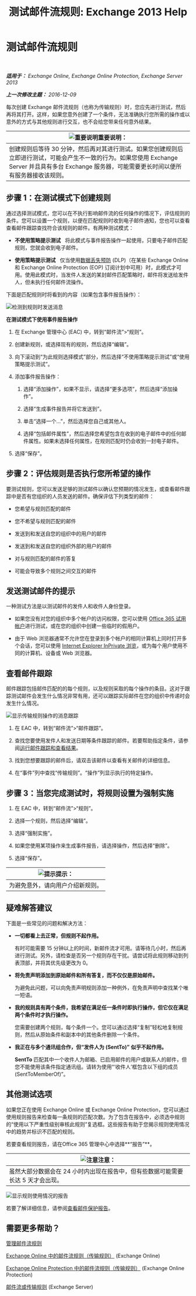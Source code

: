 ﻿---
title: '测试邮件流规则: Exchange 2013 Help'
TOCTitle: 测试邮件流规则
ms:assetid: 3d949e2a-8ba4-4261-8cfb-736fd2446ea1
ms:mtpsurl: https://technet.microsoft.com/zh-cn/library/Dn831862(v=EXCHG.150)
ms:contentKeyID: 63145018
ms.date: 01/11/2018
mtps_version: v=EXCHG.150
ms.translationtype: HT
---

# 测试邮件流规则

 

_**适用于：** Exchange Online, Exchange Online Protection, Exchange Server 2013_

_**上一次修改主题：** 2016-12-09_

每次创建 Exchange 邮件流规则（也称为传输规则）时，您应先进行测试，然后再将其打开。这样，如果您意外创建了一个条件，无法准确执行您所需的操作或以意外的方式与其他规则进行交互，也不会给您带来任何意外结果。

<table>
<thead>
<tr class="header">
<th><img src="images/Bb124558.important(EXCHG.150).gif" title="重要说明" alt="重要说明" />重要说明：</th>
</tr>
</thead>
<tbody>
<tr class="odd">
<td>创建规则后等待 30 分钟，然后再对其进行测试。如果您创建规则后立即进行测试，可能会产生不一致的行为。如果您使用 Exchange Server 并且具有多台 Exchange 服务器，可能需要更长时间以便所有服务器接收该规则。</td>
</tr>
</tbody>
</table>


## 步骤 1：在测试模式下创建规则

通过选择测试模式，您可以在不执行影响邮件流的任何操作的情况下，评估规则的条件。您可以设置一个规则，以便在匹配规则时收到电子邮件通知，您也可以查看查看邮件跟踪查找符合该规则的邮件。有两种测试模式：

  - **不使用策略提示测试**   将此模式与事件报告操作一起使用，只要电子邮件匹配规则，您就会收到电子邮件。

  - **使用策略提示测试**   仅当使用[数据丢失预防](technical-overview-of-dlp-data-loss-prevention-in-exchange.md) (DLP)（在某些 Exchange Online 和 Exchange Online Protection (EOP) 订阅计划中可用）时，此模式才可用。使用此模式时，当发件人发送的某封邮件匹配策略时，邮件将发送给发件人，但未执行任何邮件流操作。

下面是匹配规则时将看到的内容（如果包含事件报告操作）：

![检测到规则时发送消息](images/Dn831862.c1a2db60-3fb9-4ddc-86d5-1757e2250f59(EXCHG.150).png "检测到规则时发送消息")

**在测试模式下使用事件报告操作**

1.  在 Exchange 管理中心 (EAC) 中，转到“邮件流”\>“规则”。

2.  创建新规则，或选择现有的规则，然后选择“编辑”。

3.  向下滚动到“为此规则选择模式”部分，然后选择“不使用策略提示测试”或“使用策略提示测试”。

4.  添加事件报告操作：
    
    1.  选择“添加操作”，如果不显示，请选择“更多选项”，然后选择“添加操作”。
    
    2.  选择“生成事件报告并将它发送到”。
    
    3.  单击“选择一个...”，然后选择您自己或其他人。
    
    4.  选择“包括邮件属性”，然后选择您希望包含在收到的电子邮件中的任何邮件属性。如果未选择任何属性，在规则匹配时仍会收到一封电子邮件。

5.  选择“保存”。

## 步骤 2：评估规则是否执行您所希望的操作

要测试规则，您可以发送足够的测试邮件以确认您预期的情况发生，或查看邮件跟踪中是否有您组织的人员发送的邮件。确保评估下列类型的邮件：

  - 您希望与规则匹配的邮件

  - 您不希望与规则匹配的邮件

  - 发送到和发送自您的组织中的用户的邮件

  - 发送到和发送自您的组织外部的用户的邮件

  - 对与规则匹配的邮件的答复

  - 可能会导致多个规则之间交互的邮件

## 发送测试邮件的提示

一种测试方法是以测试邮件的发件人和收件人身份登录。

  - 如果您没有对您的组织中多个帐户的访问权限，您可以使用 [Office 365 试用帐户](https://go.microsoft.com/fwlink/p/?linkid=402791)进行测试，或在您的组织中创建一些临时的假用户。

  - 由于 Web 浏览器通常不允许您在登录到多个帐户的相同计算机上同时打开多个会话，您可以使用 [Internet Explorer InPrivate 浏览](https://go.microsoft.com/fwlink/p/?linkid=402784)，或为每个用户使用不同的计算机、设备或 Web 浏览器。

## 查看邮件跟踪

邮件跟踪包括邮件匹配的的每个规则，以及规则采取的每个操作的条目。这对于跟踪测试邮件会发生什么情况非常有用，还可以跟踪实际邮件在您的组织中传递时会发生什么情况。

![显示传输规则操作的消息跟踪](images/Dn831862.64179f28-5c8c-421b-b630-cc1f7de9a34f(EXCHG.150).png "显示传输规则操作的消息跟踪")

1.  在 EAC 中，转到“邮件流”\>“邮件跟踪”。

2.  查找您要使用发件人和发送日期等条件跟踪的邮件。若要帮助指定条件，请参阅[运行邮件跟踪和查看结果](https://technet.microsoft.com/zh-cn/library/jj200712\(v=exchg.150\))。

3.  找到您想要跟踪的邮件后，请双击该邮件以查看有关邮件的详细信息。

4.  在“事件”列中查找“传输规则”。“操作”列显示执行的特定操作。

## 步骤 3：当您完成测试时，将规则设置为强制实施

1.  在 EAC 中，转到“邮件流”\>“规则”。

2.  选择一个规则，然后选择“编辑”。

3.  选择“强制实施”。

4.  如果您使用某项操作来生成事件报告，请选择操作，然后选择“删除”。

5.  选择“保存”。

<table>
<thead>
<tr class="header">
<th><img src="images/Bb124558.tip(EXCHG.150).gif" title="提示" alt="提示" />提示：</th>
</tr>
</thead>
<tbody>
<tr class="odd">
<td>为避免意外，请向用户介绍新规则。</td>
</tr>
</tbody>
</table>


## 疑难解答建议

下面是一些常见的问题和解决方法：

  - **一切都看上去正常，但规则不起作用。**
    
    有时可能需要 15 分钟以上的时间，新邮件流才可用。请等待几小时，然后再进行测试。另外，请检查是否另一个规则存在干扰。请尝试将此规则移动到列表顶部，并将其优先级更改为 0。

  - **将免责声明添加到原始邮件和所有答复，而不仅仅是原始邮件。**
    
    为避免此问题，可以向免责声明规则添加一种例外，在免责声明中查找某个唯一短语。

  - **我的规则具有两个条件，我希望在满足任一条件时即执行操作，但它仅在满足两个条件时才执行操作。**
    
    您需要创建两个规则，每个条件一个。您可以通过选择“复制”轻松地复制规则，然后从原始条件和副本中的其他条件删除一个条件。

  - **我正在与多个通讯组合作，但“发件人为 (SentTo)”** **似乎不起作用。**
    
    **SentTo** 匹配其中一个收件人为邮箱、已启用邮件的用户或联系人的邮件，但您不能使用该条件指定通讯组。请转为使用“‘收件人’框包含以下组的成员 (SentToMemberOf)”。

## 其他测试选项

如果您正在使用 Exchange Online 或 Exchange Online Protection，您可以通过使用规则报告来检查每一条规则的匹配次数。为了包含在报告中，必须选中规则的“使用以下严重性级别审核此规则”复选框。这些报告有助于您揭示规则使用情况中的趋势并标识不匹配的规则。

若要查看规则报告，请在Office 365 管理中心中选择**“报告”**。

<table>
<thead>
<tr class="header">
<th><img src="images/Bb124558.note(EXCHG.150).gif" title="注意" alt="注意" />注意：</th>
</tr>
</thead>
<tbody>
<tr class="odd">
<td>虽然大部分数据会在 24 小时内出现在报告中，但有些数据可能需要长达 5 天才会出现。</td>
</tr>
</tbody>
</table>


![显示规则使用情况的报告](images/Dn831862.df5bf202-741d-432a-b71d-b37143f0ec0a(EXCHG.150).png "显示规则使用情况的报告")

若要了解详细信息，请参阅[查看邮件保护报告](https://go.microsoft.com/fwlink/p/?linkid=402958)。

## 需要更多帮助？

[管理邮件流规则](manage-mail-flow-rules-exchange-2013-help.md)

[Exchange Online 中的邮件流规则（传输规则）](https://technet.microsoft.com/zh-cn/library/jj919238\(v=exchg.150\)) (Exchange Online)

[Exchange Online Protection 中的邮件流规则（传输规则）](https://technet.microsoft.com/zh-cn/library/dn271424\(v=exchg.150\)) (Exchange Online Protection)

[邮件流或传输规则](mail-flow-rules-transport-rules-in-exchange-2013-exchange-2013-help.md) (Exchange Server)

